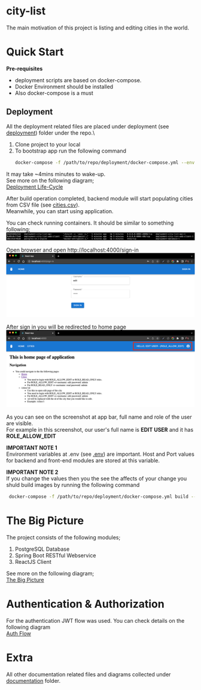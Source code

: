 
# city-list
The main motivation of this project is listing and editing cities in the world.

# Quick Start
**Pre-requisites**
- deployment scripts are based on docker-compose.
- Docker Environment should be installed
- Also docker-compose is a must

## Deployment
All the deployment related files are placed under deployment (see [deployment](./deployment)) folder under the repo.\
1. Clone project to your local
2. To bootstrap app run the following command
     ```bash
   docker-compose -f /path/to/repo/deployment/docker-compose.yml --env-file /path/to/repo/deployment/.env up -d
     ```
It may take ~4mins minutes to wake-up. \
See more on the following diagram; \
[Deployment Life-Cycle](./documentation/deployment-life-cycle-v1.png)

After build operation completed, backend module will start populating cities from CSV file (see [cities.csv](./city-list-api/city-list-rest/src/main/resources/data/cities.csv)). \
Meanwhile, you can start using application.

You can check running containers. It should be similar to something following; \
![docker ps output](./documentation/screenshots/ss-docker-ps.png)

Open browser and open http://localhost:4000/sign-in
![sign-in](./documentation/screenshots/ss-sign-in.png)

After sign in you will be redirected to home page
![sign-in](./documentation/screenshots/ss-home.png)

As you can see on the screenshot at app bar, full name and role of the user are visible. \
For example in this screenshot, our user's full name is **EDIT USER** and it has **ROLE_ALLOW_EDIT**

**IMPORTANT NOTE 1** \
Environment variables at .env (see [.env](./deployment/.env)) are important. Host and Port values for backend and front-end modules are stored at this variable.

**IMPORTANT NOTE 2** \
If you change the values then you the see the affects of your change you shuld build images by running the following command
````bash
 docker-compose -f /path/to/repo/deployment/docker-compose.yml build --no-cache
````

# The Big Picture
The project consists of the following modules;
1. PostgreSQL Database
2. Spring Boot RESTful Webservice
3. ReactJS Client

See more on the following diagram; \
[The Big Picture](./documentation/the-big-picture-v1.png)

# Authentication & Authorization
For the authentication JWT flow was used.  You can check details on the following diagram\
[Auth Flow](./documentation/auth-flow-v1.drawio.png)

# Extra
All other documentation related files and diagrams collected under [documentation](./documentation) folder.
